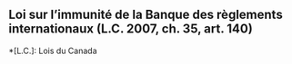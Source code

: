 ## Loi sur l’immunité de la Banque des règlements internationaux (L.C. 2007, ch. 35, art. 140)
  *[L.C.]: Lois du Canada
